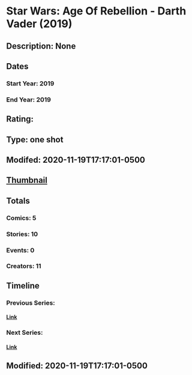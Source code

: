 # Star Wars: Age Of Rebellion - Darth Vader (2019)
## Description: None
## Dates
### Start Year: 2019
### End Year: 2019
## Rating: 
## Type: one shot
## Modifed: 2020-11-19T17:17:01-0500
## [Thumbnail](http://i.annihil.us/u/prod/marvel/i/mg/c/b0/5fad6658efd02.jpg)
## Totals
### Comics: 5
### Stories: 10
### Events: 0
### Creators: 11
## Timeline
### Previous Series: 
#### [Link]()
### Next Series: 
#### [Link]()
## Modified: 2020-11-19T17:17:01-0500